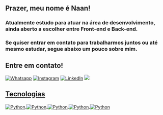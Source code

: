 ## Prazer, meu nome é Naan! 

### Atualmente estudo para atuar na área de desenvolvimento, ainda aberto a escolher entre Front-end e Back-end.

### Se quiser entrar em contato para trabalharmos juntos ou até mesmo estudar, segue abaixo um pouco sobre mim.

## Entre em contato!

[![Whatsapp](https://img.shields.io/badge/WhatsApp-25D366?style=for-the-badge&logo=whatsapp&logoColor=white)](https://wa.me/5551985371317)
[![Instagram](https://img.shields.io/badge/Instagram-E4405F?style=for-the-badge&logo=instagram&logoColor=white)](https://www.instagram.com/naan.andrade/)
[![LinkedIn](https://img.shields.io/badge/LinkedIn-0077B5?style=for-the-badge&logo=linkedin&logoColor=white)](https://www.linkedin.com/in/naanandrade/)
<a href = "mailto:naan.santos.andrade@gmail.com"><img src="https://img.shields.io/badge/-Gmail-%23333?style=for-the-badge&logo=gmail&logoColor=white" target="_blank">


## Tecnologias 
<div style="display: inline_block"> 
    <img align="center" alt="Python" src="https://img.shields.io/badge/Python-3776AB?style=for-the-badge&logo=python&logoColor=white">
    <img align="center" alt="Python" src="https://img.shields.io/badge/MongoDB-4EA94B?style=for-the-badge&logo=mongodb&logoColor=white">
    <img align="center" alt="Python" src="https://img.shields.io/badge/CSS3-1572B6?style=for-the-badge&logo=css3&logoColor=white">
    <img align="center" alt="Python" src="https://img.shields.io/badge/JavaScript-F7DF1E?style=for-the-badge&logo=javascript&logoColor=black">
    <img align="center" alt="Python" src="https://img.shields.io/badge/HTML-239120?style=for-the-badge&logo=html5&logoColor=white">
</div>
